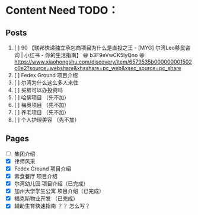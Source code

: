 # Content Need TODO：

## Posts

1. [ ] 90 【联邦快递独立承包商项目为什么是直投之王 - [MYG] 尔湾Leo移民咨询 | 小红书 - 你的生活指南】 😆 b3F9eVwCK5lyQno 😆 https://www.xiaohongshu.com/discovery/item/6579535b000000001502c0e2?source=webshare&xhsshare=pc_web&xsec_source=pc_share
2. [ ] Fedex Ground 项目介绍
3. [ ] 尔湾为什么这么多人来住
4. [ ] 买房可以办投资吗
5. [ ] 哈佛项目 （先不加）
6. [ ] 梅奥项目 （先不加）
7. [ ] 养老项目 （先不加）
8. [ ] 个人护理美容 （先不加）

## Pages

- [ ] 集团介绍
- [x] 律师风采
- [x] Fedex Ground 项目介绍
- [x] 素食餐厅 项目介绍
- [x] 尔湾幼儿园 项目介绍（已完成）
- [x] 加州大学学生公寓 项目介绍（已完成）
- [x] 福克斯物业开发 （已完成）
- [x] 辅助生育快速指南 ？？ 怎么写？
